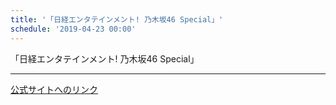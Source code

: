 ```yaml
---
title: '「日経エンタテインメント! 乃木坂46 Special」'
schedule: '2019-04-23 00:00'
---
```


<div id="detailBody"> <p>  「日経エンタテインメント! 乃木坂46 Special」 </p></div>

---
[公式サイトへのリンク]('http://www.nogizaka46.com/schedule/2019/04/049984.php?member=mio-yakubo&category=&monthly=201904')